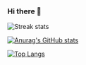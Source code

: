 ### Hi there 👋

![Streak stats](https://github-readme-streak-stats.herokuapp.com/?user=royalneverwin&show_icons=true&theme=tokyonight)

[![Anurag's GitHub stats](https://github-readme-stats.vercel.app/api?username=royalneverwin&show_icons=true&theme=tokyonight)](https://github.com/anuraghazra/github-readme-stats)

[![Top Langs](https://github-readme-stats.vercel.app/api/top-langs/?username=royalneverwin)](https://github.com/anuraghazra/github-readme-stats)





<!--
**royalneverwin/royalneverwin** is a ✨ _special_ ✨ repository because its `README.md` (this file) appears on your GitHub profile.

Here are some ideas to get you started:

- 🔭 I’m currently working on ...
- 🌱 I’m currently learning ...
- 👯 I’m looking to collaborate on ...
- 🤔 I’m looking for help with ...
- 💬 Ask me about ...
- 📫 How to reach me: ...
- 😄 Pronouns: ...
- ⚡ Fun fact: ...
-->
